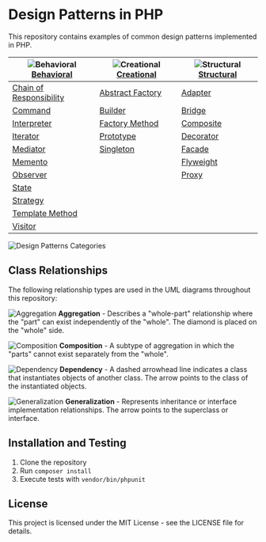 # Design Patterns in PHP

This repository contains examples of common design patterns implemented in PHP.

| ![Behavioral](~images/B.png) [Behavioral](Behavioral/) | ![Creational](~images/C.png) [Creational](Creational/) | ![Structural](~images/S.png) [Structural](Structural/) |
| ------------- | ------------- | ------------- |
| [Chain of Responsibility](Behavioral/ChainOfResponsobility/) | [Abstract Factory](Creational/AbstractFactory/) | [Adapter](Structural/Adapter/) |
| [Command](Behavioral/Command/) | [Builder](Creational/Builder/) | [Bridge](Structural/Bridge/) |
| [Interpreter](Behavioral/Interpreter/) | [Factory Method](Creational/FactoryMethod/) | [Composite](Structural/Composite/) |
| [Iterator](Behavioral/Iterator/) | [Prototype](Creational/Prototype/) | [Decorator](Structural/Decorator/) |
| [Mediator](Behavioral/Mediator/) | [Singleton](Creational/Singleton/) | [Facade](Structural/Facade/) |
| [Memento](Behavioral/Memento/) | | [Flyweight](Structural/Flyweight/) |
| [Observer](Behavioral/Observer/) | | [Proxy](Structural/Proxy/) |
| [State](Behavioral/State/) | | |
| [Strategy](Behavioral/Strategy/) | | |
| [Template Method](Behavioral/TemplateMethod/) | | |
| [Visitor](Behavioral/Visitor/) | | |

![Design Patterns Categories](~images/BCS.png)

## Class Relationships

The following relationship types are used in the UML diagrams throughout this repository:

![Aggregation](~images/aggregation.png) **Aggregation** - Describes a "whole-part" relationship where the "part" can exist independently of the "whole". The diamond is placed on the "whole" side.

![Composition](~images/composition.png) **Composition** - A subtype of aggregation in which the "parts" cannot exist separately from the "whole".

![Dependency](~images/dependency.png) **Dependency** - A dashed arrowhead line indicates a class that instantiates objects of another class. The arrow points to the class of the instantiated objects.

![Generalization](~images/generalization.png) **Generalization** - Represents inheritance or interface implementation relationships. The arrow points to the superclass or interface.

## Installation and Testing

1. Clone the repository
2. Run `composer install`
3. Execute tests with `vendor/bin/phpunit`


## License

This project is licensed under the MIT License - see the LICENSE file for details.

